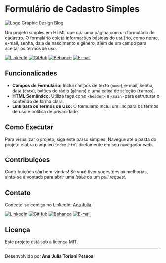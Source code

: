 #  Formulário de Cadastro Simples

![Logo Graphic Design Blog](https://i.pinimg.com/1200x/d2/5c/19/d25c190e41df0454118dcd39ac267810.jpg)

Um projeto simples em HTML que cria uma página com um formulário de cadastro. O formulário coleta informações básicas do usuário, como nome, e-mail, senha, data de nascimento e gênero, além de um campo para aceitar os termos de uso.

[![LinkedIn](https://img.shields.io/badge/LinkedIn-0077B5?style=for-the-badge&logo=linkedin&logoColor=white)](https://www.linkedin.com/in/ajtp/)
[![GitHub](https://img.shields.io/badge/GitHub-100000?style=for-the-badge&logo=github&logoColor=white)](https://github.com/ajtoriani)
[![Behance](https://img.shields.io/badge/Behance-1769ff?style=for-the-badge&logo=behance&logoColor=white)](https://www.behance.net/ajtp)
[![E-mail](https://img.shields.io/badge/-Email-000?style=for-the-badge&logo=gmail&logoColor=AA42F7)](mailto:anajuliatoriani@gmail.com)

##  Funcionalidades

*   **Campos de Formulário:** Inclui campos de texto (`nome`), e-mail, senha, data (`date`), botões de rádio (`gênero`) e uma caixa de seleção (`termos`).
*   **HTML Semântico:** Utiliza tags como `<header>` e `<main>` para estruturar o conteúdo de forma clara.
*   **Link para os Termos de Uso:** O formulário inclui um link para os termos de uso e política de privacidade.

  ## Como Executar
Para visualizar o projeto, siga este passo simples:
    Navegue até a pasta do projeto e abra o arquivo `index.html` diretamente em seu navegador web.

## Contribuições
Contribuições são bem-vindas! Se você tiver sugestões ou melhorias, sinta-se à vontade para abrir uma _issue_ ou um _pull request_.

## Contato
Conecte-se comigo no LinkedIn:
[Ana Julia](https://www.linkedin.com/in/ajtp)


[![LinkedIn](https://img.shields.io/badge/LinkedIn-0077B5?style=for-the-badge&logo=linkedin&logoColor=white)](https://www.linkedin.com/in/ajtp/)
[![GitHub](https://img.shields.io/badge/GitHub-100000?style=for-the-badge&logo=github&logoColor=white)](https://github.com/ajtoriani)
[![Behance](https://img.shields.io/badge/Behance-1769ff?style=for-the-badge&logo=behance&logoColor=white)](https://www.behance.net/ajtp)
[![E-mail](https://img.shields.io/badge/-Email-000?style=for-the-badge&logo=gmail&logoColor=AA42F7)](mailto:anajuliatoriani@gmail.com)
## Licença
Este projeto está sob a licença MIT.

---
Desenvolvido por **Ana Julia Toriani Pessoa**
